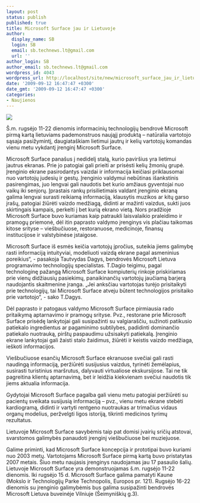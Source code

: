 ```yaml
---
layout: post
status: publish
published: true
title: Microsoft Surface jau ir Lietuvoje
author:
  display_name: SB
  login: SB
  email: sb.technews.lt@gmail.com
  url: ''
author_login: SB
author_email: sb.technews.lt@gmail.com
wordpress_id: 4043
wordpress_url: http://localhost/site/new/microsoft_surface_jau_ir_lietuvoje/
date: '2009-09-12 16:47:47 +0300'
date_gmt: '2009-09-12 16:47:47 +0300'
categories:
- Naujienos
---
```

<div class="imgright"><img src="http://t3.gstatic.com/images?q=tbn:UxPvoo_wi7S59M:http://waimingmok.files.wordpress.com/2008/11/microsoft-surface-3.jpg"  /></div>
<p>Š.m. rugsėjo 11-22 dienomis informacinių technologijų bendrovė Microsoft pirmą kartą lietuviams pademonstruos naująjį produktą – natūralia vartotojo sąsaja pasižymintį,  daugiataškiam lietimui jautrų ir kelių vartotojų komandas vienu metu vykdantį įrenginį Microsoft Surface.</p>
<p>Microsoft Surface panašus į nedidelį stalą, kurio paviršius yra lietimui jautrus ekranas. Prie jo patogiai gali prieiti ar prisėsti kelių žmonių grupė. Įrenginio ekrane pasirodantys vaizdai ir informacija keičiasi priklausomai nuo vartotojų judesių ir gestų. Įrenginio valdymui nebūtinas išankstinis pasirengimas, juo lengvai gali naudotis bet kurio amžiaus gyventojai nuo vaikų iki senjorų. Įprastais rankų prisilietimais valdant įrenginio ekraną galima lengvai surasti reikiamą informaciją, klausytis muzikos ar kitų garso įrašų, patogiai žiūrėti vaizdo medžiagą, didinti ar mažinti vaizdus, sukti juos skirtingais kampais, perkelti į bet kurią ekrano vietą. Nors pradžioje Microsoft Surface buvo kuriamas kaip patraukli laisvalaikio praleidimo ir pramogų priemonė, dėl itin paprasto valdymo įrenginys vis plačiau taikomas kitose srityse – viešbučiuose, restoranuose, medicinoje, finansų institucijose ir valstybinėse įstaigose.  </p>
<p>Microsoft Surface iš esmės keičia vartotojų įpročius, suteikia jiems galimybę rasti informaciją intuityviai, modeliuoti vaizdą ekrane pagal asmeninius poreikius“, -  pasakoja Tautvydas Dagys, bendrovės Microsoft Lietuva programavimo technologijų specialistas. T.Dagio teigimu, pagal  technologinę pažangą Microsoft Surface kompiuterių rinkoje priskiriamas prie vienų didžiausių pasiekimų, panaikinančių vartotojų jaučiamą barjerą naudojantis skaitmenine įranga. „Jei anksčiau vartotojas turėjo prisitaikyti prie technologijų, tai Microsoft Surface atveju būtent technologijos prisitaiko prie vartotojo“,  - sako T.Dagys.   </p>
<p>Dėl paprasto ir patogaus valdymo Microsoft Surface pirmiausia rado pritaikymą aptarnavimo ir pramogų srityse. Pvz., restorane prie Microsoft Surface prisėdę lankytojai gali susipažinti su valgiaraščiu, sužinoti patikusio patiekalo ingredientus ar pagaminimo subtilybes, padidinti dominančio patiekalo nuotrauką, pirštų paspaudimu užsisakyti patiekalą. Įrenginio ekrane lankytojai gali žaisti stalo žaidimus, žiūrėti ir keistis vaizdo medžiaga, ieškoti informacijos.</p>
<p>Viešbučiuose esančių Microsoft Surface ekranuose svečiai gali rasti naudingą informaciją, peržiūrėti susijusius vaizdus, tyrinėti žemėlapius, susirasti turistinius maršrutus, dalyvauti virtualiose ekskursijose. Tai ne tik pagreitina klientų aptarnavimą, bet ir leidžia kiekvienam svečiui naudotis tik jiems aktualia informacija.</p>
<p>Gydytojai Microsoft Surface pagalba gali vienu metu patogiai peržiūrėti su pacientų sveikata susijusią informaciją – pvz., vienu metu ekrane stebėti kardiogramą, didinti ir vartyti rentgeno nuotraukas ar trimačius vidaus organų modelius, peržvelgti ligos istoriją, tikrinti medicinos tyrimų rezultatus.</p>
<p>Lietuvoje Microsoft Surface savybėmis taip pat domisi įvairių sričių atstovai, svarstomos galimybės panaudoti įrenginį viešbučiuose bei muziejuose.  </p>
<p>Galime priminti, kad Microsoft Surface koncepcija ir prototipai buvo kuriami nuo 2003 metų. Vartotojams Microsoft Surface pirmą kartą buvo pristatytas 2007 metais. Šiuo metu naujasis įrenginys naudojamas jau 17 pasaulio šalių.  Lietuvoje Microsoft Surface yra demonstruojamas š.m. rugsėjo 11-22 dienomis. Iki rugsėjo 15 d. Microsoft Surface galima pamatyti Kaune (Mokslo ir Technologijų Parke Technopolis, Europos pr. 121). Rugsėjo 16-22 dienomis su įrenginio galimybėmis bus galima susipažinti bendrovės Microsoft Lietuva buveinėje Vilniuje (Šeimyniškių g.3).</p>
